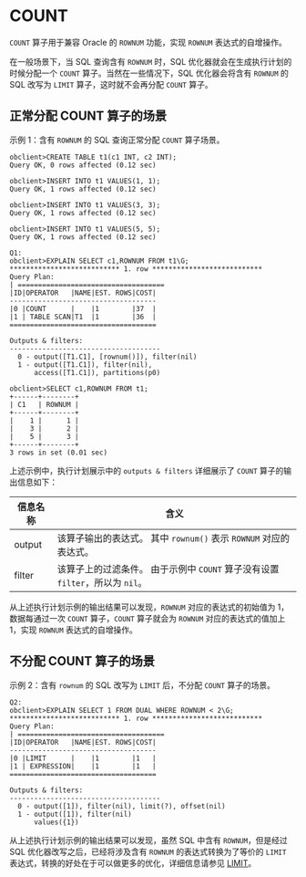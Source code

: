 COUNT 
==========================

`COUNT` 算子用于兼容 Oracle 的 `ROWNUM` 功能，实现 `ROWNUM` 表达式的自增操作。

在一般场景下，当 SQL 查询含有 `ROWNUM` 时，SQL 优化器就会在生成执行计划的时候分配一个 `COUNT` 算子。当然在一些情况下，SQL 优化器会将含有 `ROWNUM` 的 SQL 改写为 `LIMIT` 算子，这时就不会再分配 `COUNT` 算子。

正常分配 COUNT 算子的场景 
-------------------------------------

示例 1：含有 `ROWNUM` 的 SQL 查询正常分配 `COUNT` 算子场景。

    obclient>CREATE TABLE t1(c1 INT, c2 INT);
    Query OK, 0 rows affected (0.12 sec)
    
    obclient>INSERT INTO t1 VALUES(1, 1);
    Query OK, 1 rows affected (0.12 sec)
    
    obclient>INSERT INTO t1 VALUES(3, 3);
    Query OK, 1 rows affected (0.12 sec)
    
    obclient>INSERT INTO t1 VALUES(5, 5);
    Query OK, 1 rows affected (0.12 sec)
    
    Q1: 
    obclient>EXPLAIN SELECT c1,ROWNUM FROM t1\G;
    *************************** 1. row ***************************
    Query Plan:
    | ====================================
    |ID|OPERATOR   |NAME|EST. ROWS|COST|
    ------------------------------------
    |0 |COUNT      |    |1        |37  |
    |1 | TABLE SCAN|T1  |1        |36  |
    ====================================
    
    Outputs & filters: 
    -------------------------------------
      0 - output([T1.C1], [rownum()]), filter(nil)
      1 - output([T1.C1]), filter(nil), 
          access([T1.C1]), partitions(p0)
    
    obclient>SELECT c1,ROWNUM FROM t1;
    +------+--------+
    | C1   | ROWNUM |
    +------+--------+
    |    1 |      1 |
    |    3 |      2 |
    |    5 |      3 |
    +------+--------+
    3 rows in set (0.01 sec)



上述示例中，执行计划展示中的 `outputs & filters` 详细展示了 `COUNT` 算子的输出信息如下：


| **信息名称** |                               **含义**                                |
|----------|---------------------------------------------------------------------|
| output   | 该算子输出的表达式。 其中 `rownum()` 表示 `ROWNUM` 对应的表达式。        |
| filter   | 该算子上的过滤条件。 由于示例中 `COUNT` 算子没有设置 `filter`，所以为 `nil`。 |



从上述执行计划示例的输出结果可以发现，`ROWNUM` 对应的表达式的初始值为 1，数据每通过一次 `COUNT` 算子，`COUNT` 算子就会为 `ROWNUM` 对应的表达式的值加上 1，实现 `ROWNUM` 表达式的自增操作。

不分配 COUNT 算子的场景 
------------------------------------

示例 2：含有 `rownum` 的 SQL 改写为 `LIMIT` 后，不分配 `COUNT` 算子的场景。

    Q2:
    obclient>EXPLAIN SELECT 1 FROM DUAL WHERE ROWNUM < 2\G;
    *************************** 1. row ***************************
    Query Plan:
    | ====================================
    |ID|OPERATOR   |NAME|EST. ROWS|COST|
    ------------------------------------
    |0 |LIMIT      |    |1        |1   |
    |1 | EXPRESSION|    |1        |1   |
    ====================================
    
    Outputs & filters: 
    -------------------------------------
      0 - output([1]), filter(nil), limit(?), offset(nil)
      1 - output([1]), filter(nil)
          values({1})



从上述执行计划示例的输出结果可以发现，虽然 SQL 中含有 `ROWNUM`，但是经过 SQL 优化器改写之后，已经将涉及含有 `ROWNUM` 的表达式转换为了等价的 `LIMIT` 表达式，转换的好处在于可以做更多的优化，详细信息请参见 [LIMIT]()。
